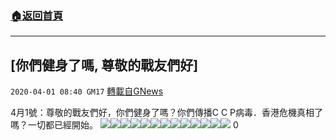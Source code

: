 ###  [:house:返回首頁](https://github.com/ourhimalayas/txt)
---

## [你們健身了嗎, 尊敬的戰友們好]
`2020-04-01 08:40 GM17` [轉載自GNews](https://gnews.org/zh-hant/159092/)

4月1號：尊敬的戰友們好，你們健身了嗎？你們傳播C C P病毒．香港危機真相了嗎？一切都已經開始。
![](https://d57iplyuvntm7.cloudfront.net/uploads/https://d57iplyuvntm7.cloudfront.net/uploads/photos/2020/04/img_1585744786_62288.(null))![](https://d57iplyuvntm7.cloudfront.net/uploads/https://d57iplyuvntm7.cloudfront.net/uploads/photos/2020/04/img_1585744787_52729.(null))![](https://d57iplyuvntm7.cloudfront.net/uploads/https://d57iplyuvntm7.cloudfront.net/uploads/photos/2020/04/img_1585744787_51896.(null))![](https://d57iplyuvntm7.cloudfront.net/uploads/https://d57iplyuvntm7.cloudfront.net/uploads/photos/2020/04/img_1585744787_37749.(null))![](https://d57iplyuvntm7.cloudfront.net/uploads/https://d57iplyuvntm7.cloudfront.net/uploads/photos/2020/04/img_1585744788_49059.(null))![](https://d57iplyuvntm7.cloudfront.net/uploads/https://d57iplyuvntm7.cloudfront.net/uploads/photos/2020/04/img_1585744788_95302.(null))![](https://d57iplyuvntm7.cloudfront.net/uploads/https://d57iplyuvntm7.cloudfront.net/uploads/photos/2020/04/img_1585744788_70328.(null))![](https://d57iplyuvntm7.cloudfront.net/uploads/https://d57iplyuvntm7.cloudfront.net/uploads/photos/2020/04/img_1585744788_48068.(null))![](https://d57iplyuvntm7.cloudfront.net/uploads/https://d57iplyuvntm7.cloudfront.net/uploads/photos/2020/04/img_1585744788_12546.(null))![](https://d57iplyuvntm7.cloudfront.net/uploads/https://d57iplyuvntm7.cloudfront.net/uploads/photos/2020/04/img_1585744842_96982.(null))![](https://d57iplyuvntm7.cloudfront.net/uploads/https://d57iplyuvntm7.cloudfront.net/uploads/photos/2020/04/img_1585744842_31811.(null))![](https://d57iplyuvntm7.cloudfront.net/uploads/https://d57iplyuvntm7.cloudfront.net/uploads/photos/2020/04/img_1585744842_41004.(null))![](https://d57iplyuvntm7.cloudfront.net/uploads/https://d57iplyuvntm7.cloudfront.net/uploads/photos/2020/04/img_1585744842_7938.(null))
0

